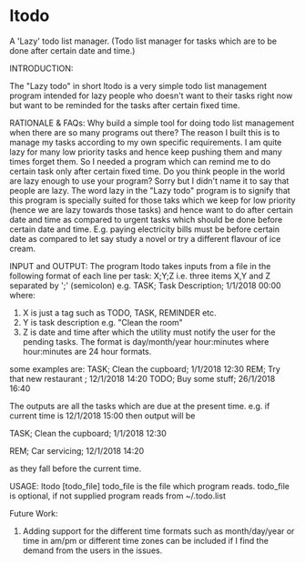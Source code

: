 # ltodo
A 'Lazy' todo list manager. (Todo list manager for tasks which are to be done after certain date and time.)

INTRODUCTION:

The "Lazy todo" in short ltodo is a very simple todo list management program intended for lazy people who doesn't want to their tasks right now but want to be reminded for the tasks after certain fixed time.

RATIONALE & FAQs:
Why build a simple tool for doing todo list management when there are so many programs out there?
The reason I built this is to manage my tasks according to my own specific requirements. I am quite lazy for many low priority tasks and hence keep pushing them and many times forget them. So I needed a program which can remind me to do certain task only after certain fixed time.
Do you think people in the world are lazy enough to use your program?
Sorry but I didn't name it to say that people are lazy. The word lazy in the "Lazy todo" program is to signify that this program is specially suited for those taks which we keep for low priority (hence we are lazy towards those tasks) and hence want to do after certain date and time as compared to urgent tasks which should be done before certain date and time. E.g. paying electricity bills must be before certain date as compared to let say study a novel or try a different flavour of ice cream.

INPUT and OUTPUT:
The program ltodo takes inputs from a file in the following format of each line per task:
X;Y;Z
i.e. three items X,Y and Z separated by ';' (semicolon)
e.g.
TASK; Task Description; 1/1/2018 00:00
where:
1. X is just a tag such as TODO, TASK, REMINDER etc.
2. Y is task description e.g. "Clean the room"
3. Z is date and time after which the utility must notify the user for the pending tasks. The format is day/month/year hour:minutes
where hour:minutes are 24 hour formats.

some examples are:
TASK; Clean the cupboard; 1/1/2018 12:30
REM; Try that new restaurant ; 12/1/2018 14:20
TODO; Buy some stuff; 26/1/2018 16:40

The outputs are all the tasks which are due at the present time.
e.g. if current time is 12/1/2018 15:00
then output will be 

TASK; Clean the cupboard; 1/1/2018 12:30

REM; Car servicing; 12/1/2018 14:20

as they fall before the current time.

USAGE: ltodo [todo_file]
todo_file is the file which program reads.
todo_file is optional, if not supplied program reads from ~/.todo.list

Future Work:

1. Adding support for the different time formats such as month/day/year or time in am/pm or different time zones can be included if I find the demand from the users in the issues.
